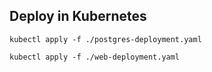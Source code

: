 ## Deploy in Kubernetes
```
kubectl apply -f ./postgres-deployment.yaml

kubectl apply -f ./web-deployment.yaml
```